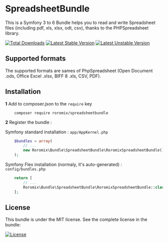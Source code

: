 # SpreadsheetBundle

This is a Symfony 3 to 6 Bundle helps you to read and write Spreadsheet files (including pdf, xls, xlsx, odt, csv), thanks to the PHPSpreadsheet library.

[![Total Downloads](https://poser.pugx.org/roromix/SpreadsheetBundle/downloads.png)](https://packagist.org/packages/roromix/SpreadsheetBundle)
[![Latest Stable Version](https://poser.pugx.org/roromix/SpreadsheetBundle/v/stable.png)](https://packagist.org/packages/roromix/SpreadsheetBundle)
[![Latest Unstable Version](https://poser.pugx.org/roromix/SpreadsheetBundle/v/unstable.png)](https://packagist.org/packages/roromix/SpreadsheetBundle)

## Supported formats

The supported formats are sames of PhpSpreadsheet (Open Document .ods, Office Excel .xlsx, BIFF 8 .xls, CSV, PDF).

## Installation

**1**  Add to composer.json to the `require` key

``` shell
    composer require roromix/spreadsheetbundle
``` 

**2** Register the bundle :

Symfony standard installation : ``app/AppKernel.php``
``` php
    $bundles = array(
        // ...
        new Roromix\Bundle\SpreadsheetBundle\RoromixSpreadsheetBundle(),
    );
```
Symfony Flex installation (normaly, it's auto-generated) : ``config/bundles.php``
``` php
    return [
        // ...
        Roromix\Bundle\SpreadsheetBundle\RoromixSpreadsheetBundle::class => ['all' => true],
    ];
```

## License

This bundle is under the MIT license. See the complete license in the bundle:

[![License](https://poser.pugx.org/roromix/SpreadsheetBundle/license.png)](LICENSE)
